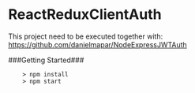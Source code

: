 # ReactReduxClientAuth

This project need to be executed together with:
https://github.com/danielmapar/NodeExpressJWTAuth

###Getting Started###

```
	> npm install
	> npm start
```
